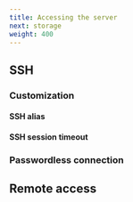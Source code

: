 ```yaml
---
title: Accessing the server
next: storage
weight: 400
---
```


## SSH

### Customization

#### SSH alias

#### SSH session timeout

### Passwordless connection

## Remote access
